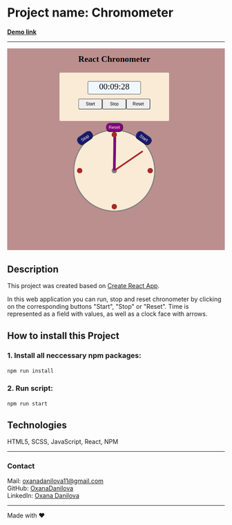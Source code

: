# Project name: Chromometer

**[Demo link](https://oxanadanilova.github.io/timer-react-project/)**

---

![chrono](./public/images/chrono.png)

## Description

This project was created based on [Create React App](https://github.com/facebook/create-react-app).

In this web application you can run, stop and reset chronometer by clicking on the corresponding buttons "Start", "Stop" or "Reset". Time is represented as a field with values, as well as a clock face with arrows.

## How to install this Project

### 1. Install all neccessary npm packages:

`npm run install`

### 2. Run script:

`npm run start`

## Technologies

HTML5, SCSS, JavaScript, React, NPM

---

### Contact

Mail: <oxanadanilova11@gmail.com><br>
GitHub: [OxanaDanilova](https://github.com/OxanaDanilova)<br>
LinkedIn: [Oxana Danilova](https://www.linkedin.com/in/oxana-danilova-b082a0156/)

---

Made with ❤️
